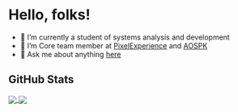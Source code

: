 <h1>Hello, folks!</h1>

- 🔭 I’m currently a student of systems analysis and development
- 🌱 I’m Core team member at [PixelExperience](https://github.com/PixelExperience) and [AOSPK](https://github.com/AOSPK)
- 💬 Ask me about anything [here](https://t.me/JorgeLucas)

## GitHub Stats
<a href="https://github.com/Jorg3Lucas/Jorg3Lucas">
  <img align="center" src="https://github-readme-stats.vercel.app/api?username=Jorg3Lucas&show_icons=true&line_height=27&count_private=true&title_color=ffffff&text_color=c9cacc&icon_color=2bbc8a&bg_color=1d1f21" />
</a>
<a href="https://github.com/Jorg3Lucas/Jorg3Lucas">
  <img align="center" src="https://github-readme-stats.vercel.app/api/top-langs/?username=Jorg3Lucas&hide=java,html,tex&title_color=ffffff&text_color=c9cacc&icon_color=2bbc8a&bg_color=1d1f21&langs_count=3" />
</a>
